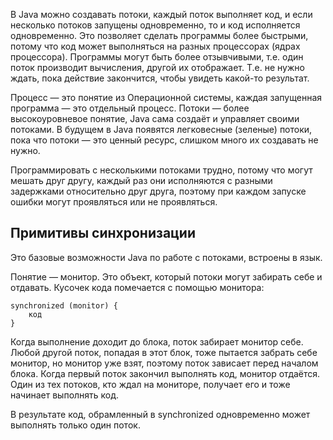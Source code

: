 В Java можно создавать потоки, каждый поток выполняет код, и если несколько потоков запущены одновременно, то и код 
исполняется одновременно. Это позволяет сделать программы более быстрыми, потому что код может выполняться на разных 
процессорах (ядрах процессора). Программы могут быть более отзывчивыми, т.е. один поток производит вычисления, 
другой их отображает. Т.е. не нужно ждать, пока действие закончится, чтобы увидеть какой-то результат.

Процесс — это понятие из Операционной системы, каждая запущенная программа — это отдельный процесс. Потоки — более 
высокоуровневое понятие, Java сама создаёт и управляет своими потоками. В будущем в Java появятся легковесные 
(зеленые) потоки, пока что потоки — это ценный ресурс, слишком много их создавать не нужно.

Программировать с несколькими потоками трудно, потому что могут мешать друг другу, каждый раз они исполняются с 
разными задержками относительно друг друга, поэтому при каждом запуске ошибки могут проявляться или не проявляться. 

## Примитивы синхронизации
Это базовые возможности Java по работе с потоками, встроены в язык.

Понятие — монитор. Это объект, который потоки могут забирать себе и отдавать. Кусочек кода помечается с помощью 
монитора:

```
synchronized (monitor) {
    код
}
```

Когда выполнение доходит до блока, поток забирает монитор себе. Любой другой поток, попадая в этот блок, тоже 
пытается забрать себе монитор, но монитор уже взят, поэтому поток зависает перед началом блока. 
Когда первый поток закончил выполнять код, монитор отдаётся. Один из тех потоков, кто ждал на мониторе, получает его 
и тоже начинает выполнять код.

В результате код, обрамленный в synchronized одновременно может выполнять только один поток.